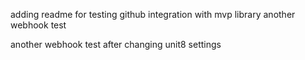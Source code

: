 adding readme for testing github integration with mvp library
another webhook test

another webhook test  after changing unit8 settings

